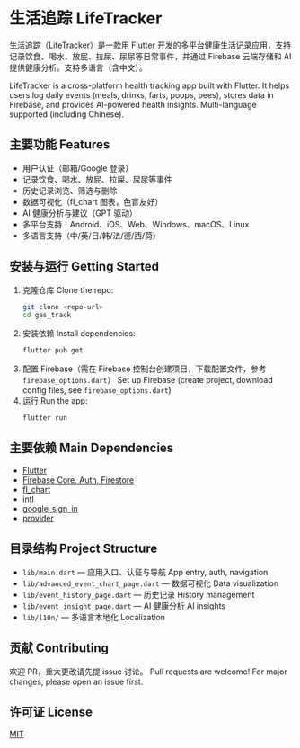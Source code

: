 # 生活追踪 LifeTracker

生活追踪（LifeTracker）是一款用 Flutter 开发的多平台健康生活记录应用，支持记录饮食、喝水、放屁、拉屎、尿尿等日常事件，并通过 Firebase 云端存储和 AI 提供健康分析。支持多语言（含中文）。

LifeTracker is a cross-platform health tracking app built with Flutter. It helps users log daily events (meals, drinks, farts, poops, pees), stores data in Firebase, and provides AI-powered health insights. Multi-language supported (including Chinese).

## 主要功能 Features
- 用户认证（邮箱/Google 登录）
- 记录饮食、喝水、放屁、拉屎、尿尿等事件
- 历史记录浏览、筛选与删除
- 数据可视化（fl_chart 图表，色盲友好）
- AI 健康分析与建议（GPT 驱动）
- 多平台支持：Android、iOS、Web、Windows、macOS、Linux
- 多语言支持（中/英/日/韩/法/德/西/荷）

## 安装与运行 Getting Started
1. 克隆仓库 Clone the repo:
   ```bash
   git clone <repo-url>
   cd gas_track
   ```
2. 安装依赖 Install dependencies:
   ```bash
   flutter pub get
   ```
3. 配置 Firebase（需在 Firebase 控制台创建项目，下载配置文件，参考 `firebase_options.dart`）
   Set up Firebase (create project, download config files, see `firebase_options.dart`)
4. 运行 Run the app:
   ```bash
   flutter run
   ```

## 主要依赖 Main Dependencies
- [Flutter](https://flutter.dev/)
- [Firebase Core, Auth, Firestore](https://firebase.flutter.dev/)
- [fl_chart](https://pub.dev/packages/fl_chart)
- [intl](https://pub.dev/packages/intl)
- [google_sign_in](https://pub.dev/packages/google_sign_in)
- [provider](https://pub.dev/packages/provider)

## 目录结构 Project Structure
- `lib/main.dart` — 应用入口、认证与导航 App entry, auth, navigation
- `lib/advanced_event_chart_page.dart` — 数据可视化 Data visualization
- `lib/event_history_page.dart` — 历史记录 History management
- `lib/event_insight_page.dart` — AI 健康分析 AI insights
- `lib/l10n/` — 多语言本地化 Localization

## 贡献 Contributing
欢迎 PR，重大更改请先提 issue 讨论。
Pull requests are welcome! For major changes, please open an issue first.

## 许可证 License
[MIT](LICENSE)
